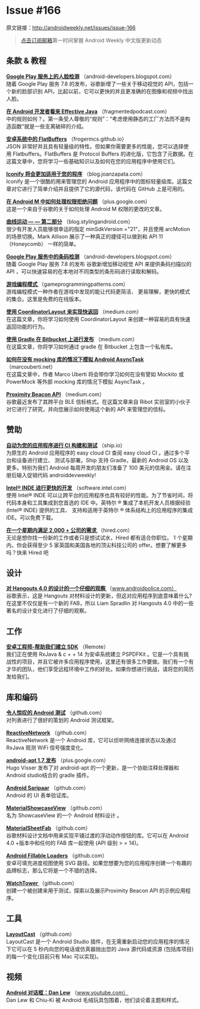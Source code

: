 # Issue #166

>
原文链接：<http://androidweekly.net/issues/issue-166>

> [点击订阅邮箱](http://tinyletter.com/androidweeklycn)第一时间掌握 Android Weekly 中文版更新动态

## 条款 & 教程

**[Google Play 服务上的人脸检测](http://android-developers.blogspot.com/2015/08/face-detection-in-google-play-services.html)**
（android-developers.blogspot.com）  
随着 Google Play 服务 7.8 的发布，谷歌新增了一些关于移动视觉的 API，包括一个新的脸部识别 API，比起以前，它可以更快的并且更准确的在图像和视频中找出人脸。

**[在 Android 开发者看来 Effective Java](http://fragmentedpodcast.com/episodes/14/)**
（fragmentedpodcast.com）  
 中的规则如何？。第一条受人尊敬的“规则”：”考虑使用静态的工厂方法而不是构造函数“就是一些支离破碎的介绍。
 
**[安卓系统中的 FlatBuffers](http://frogermcs.github.io/flatbuffers-in-android-introdution/)**
（frogermcs.github.io）  
 JSON 非常好并且具有轻量级的特性。但如果你需要更多的性能，您可以选择使用 Flatbuffers。FlatBuffers 是 Protocol Buffers 的进化版，它包含了元数据。在这篇文章中，您将学习一些基础知识以及如何在您的应用程序中使用它们。
 
**[Iconify 将会更加适用于您的程序](http://blog.joanzapata.com/iconify-just-got-a-lot-better/)**
（blog.joanzapata.com）  
Iconify 是一个很酷的用来管理您的 Android 应用程序中的图标轻量级库。这篇文章对它进行了简单介绍并且提供了它的源代码，该代码在 GitHub 上是可用的。

**[在 Android M 中如何处理权限拒绝问题](https://plus.google.com/+AndroidDevelopers/posts/8aaudh5n1zM)**
（plus.google.com）  
这是一个来自于谷歌的关于如何处理 Android M 权限的更改的文章。

**[曲线运动 — — 第二部分](https://blog.stylingandroid.com/curved-motion-part-2/)**
（blog.stylingandroid.com）  
很少有开发人员能够很幸运的指定 minSdkVersion ="21"，并且使用 arcMotion 的场景切换。Mark Allison 展示了一种真正的捷径可以做到和 API 11（Honeycomb） 一样的简单。

**[Google Play 服务中的条码检测](http://android-developers.blogspot.com/2015/08/barcode-detection-in-google-play.html?linkId=16316033)**
（android-developers.blogspot.com）  
随着 Google Play 服务 7.8 的发布  谷歌新增加移动视觉 API 来提供条码扫描仪的 API ，可以快速容易的在本地对不同类型的条形码进行读取和解码。

**[游戏编程模式 ](http://gameprogrammingpatterns.com/contents.html)**
（gameprogrammingpatterns.com）  
游戏编程模式一种作者在游戏中发现的能让代码更简洁、 更易理解，更快的模式的集合。这里是免费的在线版本。

**[使用 CoordinatorLayout 来实现快返回](https://medium.com/@bherbst/quick-return-with-recyclerview-e70c8da9b4c1)**
（medium.com）  
在这篇文章，你将学习如何使用 CoordinatorLayout 来创建一种容易的具有快速返回功能的行为。

**[使用 Gradle 在 Bitbucket 上进行发布](https://medium.com/@Mul0w/publish-with-gradle-on-bitbucket-1463236dc460)**
（medium.com）  
在这篇文章，你将学习如何通过 gradle 在 Bitbucket 上包含一个私有库。

**[如何在没有 mocking 库的情况下模拟 Android AsyncTask ](http://marcouberti.net/2015/07/11/mock-async-task-in-android-during-testing/)**
（marcouberti.net）  
在这篇文章中，作者 Marco Uberti 将会带你学习如何在没有譬如 Mockito 或 PowerMock 等外部 mocking 库的情况下模拟 AsyncTask 。

**[Proximity Beacon API](https://medium.com/ribot-labs/exploring-google-eddystone-with-the-proximity-beacon-api-bc9256c97e05)**
（medium.com）  
谷歌最近发布了其跨平台 BLE 信标格式。在这篇文章来自 Ribot 实验室的小伙子对它进行了研究，并向您展示如何使用这个新的 API 来管理您的信标。

## 赞助

**[自动为您的应用程序进行 CI 构建和测试](https://ship.io/landing/?utm_source=androiddevweekly)**
（ship.io）  
为原生的 Android 应用程序的 easy cloud CI 查阅 easy cloud CI 。通过多个平台和设备进行建立、 测试与部署。Ship 支持 Gradle，最新的 Android OS 以及更多。特别为我们 Android 每周开发的朋友们准备了 100 美元的信用金。请在注册后输入促销代码 androiddevweekly!

**[Intel® INDE 进行更快的开发](https://software.intel.com/en-us/intel-inde?cid=&utm_content=General_Developers&utm_medium=Newsletter%20Placement&utm_source=Android%20Weekly&utm_campaign=Android%20ASMO%20Q3%2015%20Digital%20Marketing%20Campaign)**
（software.intel.com）  
使用  Intel® INDE 可以让跨平台的应用程序也具有较好的性能。为了节省时间，将代码本身和工具集成到您首选的 IDE 中。英特尔 ® 集成了本机开发人员根据经验 (Intel® INDE) 提供的工具、 支持和适用于英特尔 ® 体系结构上的应用程序的集成IDE。可以免费下载。

**[在一个星期内满足 2,000 + 公司的需求
](http://hired.com/?utm_source=newsletters&utm_medium=androidweekly&utm_campaign=n-q3_15-androidweeklyspons)**
（hired.com）  
无论是想你找一份新的工作或者只是想试试水，Hired 都有适合你职位。 1 个星期内，你会获得至少 5 家英国和美国各地的顶尖科技公司的 offer。想要了解更多吗？快来 Hired 吧

## 设计

**[对 Hangouts 4.0 的设计的一个仔细的观察
](http://www.androidpolice.com/2015/08/13/a-closer-look-at-the-design-of-hangouts-4-0/)**
（www.androidpolice.com）  
谷歌表示，这是 Hangouts 对材料设计的更新，但这对应用程序到底意味着什么?在这里不仅仅是有一个新的 FAB，所以 Liam Spradlin 对 Hangouts 4.0 中的一些著名的设计变化进行了仔细的观察。

## 工作

**[安卓工程师-帮助我们建立 SDK](https://pspdfkit.com/jobs/#section_android)**
（Remote）  
我们正在使用 RxJava & c + + 14 为安卓系统建立 PSPDFKit 。它是一个具有挑战性的项目，并且它被许多应用程序使用，这里还有很多工作要做。我们有一个有才华的团队，他们享受远程环境中工作的好处。如果你想进行挑战，请将您的简历发给我们。

## 库和编码

**[令人惊叹的 Android 测试](https://github.com/hotchemi/awesome-android-testing)**
（github.com）  
对列表进行了很好的策划的 Android 测试框架。

**[ReactiveNetwork](https://github.com/pwittchen/ReactiveNetwork)**
（github.com）  
ReactiveNetwork 是一个 Android 库，它可以侦听网络连接状态以及通过 RxJava 观测 WiFi 信号强度变化。

**[android-apt 1.7 发布](https://plus.google.com/+HugoVisser/posts/jhUWS2Lw1q2)**
（plus.google.com）  
Hugo Visser 发布了对 android-apt 的一个更新，是一个协助注释处理器和 Android studio结合的 gradle 插件。

**[Android Saripaar](https://github.com/ragunathjawahar/android-saripaar)**
（github.com）  
Android 的 UI 表单验证库。

**[MaterialShowcaseView](https://github.com/deano2390/MaterialShowcaseView)**
（github.com）  
名为 ShowcaseView 的一个 Android 材料设计 。

**[MaterialSheetFab](https://github.com/gowong/material-sheet-fab)**
（github.com）  
谷歌材料设计文档中用来实现平铺过渡的浮动动作按钮的库。它可以在 Android 4.0 +版本中和任何的 FAB 库一起使用 (API 级别 > = 14)。

**[Android Fillable Loaders](https://github.com/JorgeCastilloPrz/AndroidFillableLoaders)**
（github.com）  
安卓可填充进度视图使用 SVG 路径。如果您想要为您的应用程序创建一个有趣的品牌标志，那么它将是一个不错的选择。

**[WatchTower ](https://github.com/hitherejoe/WatchTower)**
（github.com）  
创建一个被创建来用于测试，探索以及展示Proximity Beacon API 的示例应用程序。

## 工具

**[LayoutCast](https://github.com/hitherejoe/WatchTower)**
（github.com）  
LayoutCast 是一个 Android Studio 插件，在无需重新启动您的应用程序的情况下它可以在 5 秒内向您的电话或仿真器抛出您的 Java 源代码或资源 (包括库项目)的每一个变化(目前只有 Mac 可以实现)。

## 视频

**[Android 对话框：Dan Lew](https://www.youtube.com/watch?v=NKLX5yPYWVo&feature=youtu.be)**
（www.youtube.com）  
Dan Lew 和 Chiu-Ki 被 Android 毛绒玩具包围着，他们谈论着主题和样式。 
